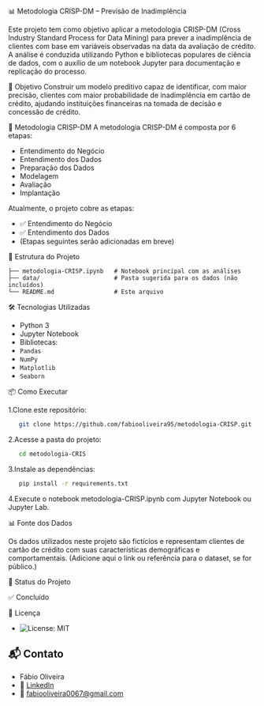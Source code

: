 📊 Metodologia CRISP-DM – Previsão de Inadimplência

Este projeto tem como objetivo aplicar a metodologia CRISP-DM (Cross Industry Standard Process for Data Mining) para prever a inadimplência de clientes com base em variáveis observadas na data da avaliação de crédito.
A análise é conduzida utilizando Python e bibliotecas populares de ciência de dados, com o auxílio de um notebook Jupyter para documentação e replicação do processo.

🚀 Objetivo
Construir um modelo preditivo capaz de identificar, com maior precisão, clientes com maior probabilidade de inadimplência em cartão de crédito, ajudando instituições financeiras na tomada de decisão e concessão de crédito.

🧠 Metodologia CRISP-DM
A metodologia CRISP-DM é composta por 6 etapas:

* Entendimento do Negócio
* Entendimento dos Dados
* Preparação dos Dados
* Modelagem
* Avaliação
* Implantação

Atualmente, o projeto cobre as etapas:
* ✅ Entendimento do Negócio
* ✅ Entendimento dos Dados
* (Etapas seguintes serão adicionadas em breve)

📁 Estrutura do Projeto
```texto
├── metodologia-CRISP.ipynb   # Notebook principal com as análises
├── data/                     # Pasta sugerida para os dados (não incluídos)
└── README.md                 # Este arquivo
```
🛠️ Tecnologias Utilizadas
* Python 3
* Jupyter Notebook
* Bibliotecas:
* ``Pandas``
* ``NumPy``
* ``Matplotlib``
* ``Seaborn``

📦 Como Executar

1.Clone este repositório:
```bash
   git clone https://github.com/fabiooliveira95/metodologia-CRISP.git
```
2.Acesse a pasta do projeto:
```bash
   cd metodologia-CRIS
```
3.Instale as dependências:
```bash
   pip install -r requirements.txt
```
4.Execute o notebook metodologia-CRISP.ipynb com Jupyter Notebook ou Jupyter Lab.

📊 Fonte dos Dados

Os dados utilizados neste projeto são fictícios e representam clientes de cartão de crédito com suas características demográficas e comportamentais.
(Adicione aqui o link ou referência para o dataset, se for público.)

📌 Status do Projeto

✅ Concluído

📄 Licença

* ![License: MIT](https://img.shields.io/badge/License-MIT-yellow.svg)

## 📬 Contato

* Fábio Oliveira
* 🔗 [LinkedIn](https://www.linkedin.com/in/fabio-oliveira-araujo-cientista/)
* 📧 fabiooliveira0067@gmail.com
